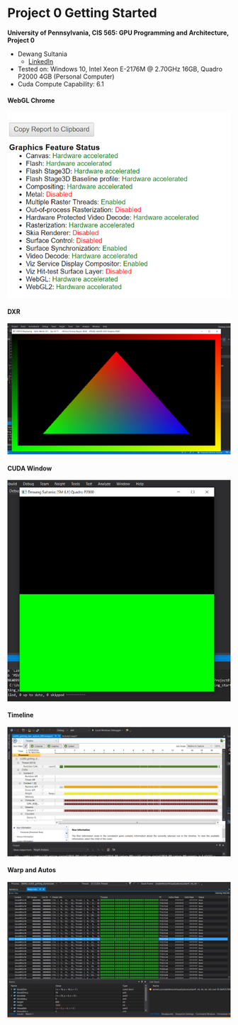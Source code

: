 Project 0 Getting Started
====================

**University of Pennsylvania, CIS 565: GPU Programming and Architecture, Project 0**

* Dewang Sultania
  * [LinkedIn](https://www.linkedin.com/in/dewang-sultania)
* Tested on: Windows 10, Intel Xeon E-2176M @ 2.70GHz 16GB, Quadro P2000 4GB (Personal Computer)
* Cuda Compute Capability: 6.1

#### WebGL Chrome

![](images/chrome_gpu.PNG)

#### DXR

![](images/dxr.PNG)

#### CUDA Window

![](images/build_run.PNG)

#### Timeline

![](images/timeline.PNG)

#### Warp and Autos

![](images/warp.PNG)